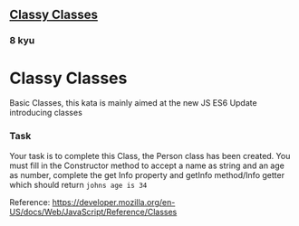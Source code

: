 <h2><a href=https://www.codewars.com/kata/55a144eff5124e546400005a/train/javascript target="_blank">Classy Classes</a></h2><h3>8 kyu</h3><h1 id="classy-classes">Classy Classes</h1><p>Basic Classes, this kata is mainly aimed at the new JS ES6 Update introducing classes</p><h3 id="task">Task</h3><p>Your task is to complete this Class, the Person class has been created. You must fill in the Constructor method to accept a name as string and an age as number, complete the get Info property and getInfo method/Info getter which should return <code>johns age is 34</code></p><p>Reference: <a href="https://developer.mozilla.org/en-US/docs/Web/JavaScript/Reference/Classes" data-turbolinks="false" target="_blank">https://developer.mozilla.org/en-US/docs/Web/JavaScript/Reference/Classes</a></p>